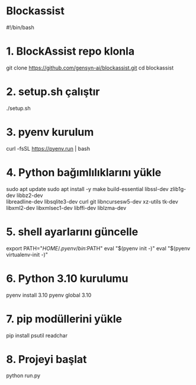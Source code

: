 # Blockassist
#!/bin/bash

# 1. BlockAssist repo klonla
git clone https://github.com/gensyn-ai/blockassist.git
cd blockassist

# 2. setup.sh çalıştır
./setup.sh

# 3. pyenv kurulum
curl -fsSL https://pyenv.run | bash

# 4. Python bağımlılıklarını yükle
sudo apt update
sudo apt install -y make build-essential libssl-dev zlib1g-dev libbz2-dev \
libreadline-dev libsqlite3-dev curl git libncursesw5-dev xz-utils tk-dev \
libxml2-dev libxmlsec1-dev libffi-dev liblzma-dev

# 5. shell ayarlarını güncelle
export PATH="$HOME/.pyenv/bin:$PATH"
eval "$(pyenv init -)"
eval "$(pyenv virtualenv-init -)"

# 6. Python 3.10 kurulumu
pyenv install 3.10
pyenv global 3.10

# 7. pip modüllerini yükle
pip install psutil readchar

# 8. Projeyi başlat
python run.py
